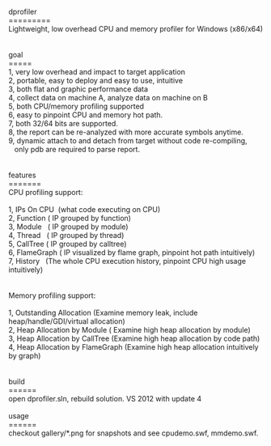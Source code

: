 dprofiler<br>=========<br>Lightweight, low overhead CPU and memory profiler for Windows (x86/x64)<br><br><br>goal<br>=====<br>1, very low overhead and impact to target application<br>2, portable, easy to deploy and easy to use, intuitive<br>3, both flat and graphic performance data<br>4, collect data on machine A, analyze data on machine on B<br>5, both CPU/memory profiling supported<br>6, easy to pinpoint CPU and memory hot path.<br>7, both 32/64 bits are supported.<br>8, the report can be re-analyzed with more accurate symbols anytime.<br>9, dynamic attach to and detach from target without code re-compiling,<br>&nbsp;&nbsp; only pdb are required to parse report.<br><br><br>features<br>=======<br>CPU profiling support:<br><br>1, IPs On CPU&nbsp; (what code executing on CPU)<br>2, Function ( IP grouped by function)<br>3, Module&nbsp;&nbsp; ( IP grouped by module)<br>4, Thread&nbsp;&nbsp; ( IP grouped by thread)<br>5, CallTree ( IP grouped by calltree)<br>6, FlameGraph ( IP visualized by flame graph, pinpoint hot path intuitively)<br>7, History&nbsp;&nbsp; (The whole CPU execution history, pinpoint CPU high usage intuitively)<br><br><br>Memory profiling support:<br><br>1, Outstanding Allocation (Examine memory leak, include heap/handle/GDI/virtual allocation)<br>2, Heap Allocation by Module ( Examine high heap allocation by module)<br>3, Heap Allocation by CallTree (Examine high heap allocation by code path)<br>4, Heap Allocation by FlameGraph (Examine high heap allocation intuitively by graph)<br><br><br>build<br>====== <br>open dprofiler.sln, rebuild solution. VS 2012 with update 4<br><br>usage<br>======<br>checkout gallery/*.png for snapshots and see cpudemo.swf, mmdemo.swf.
